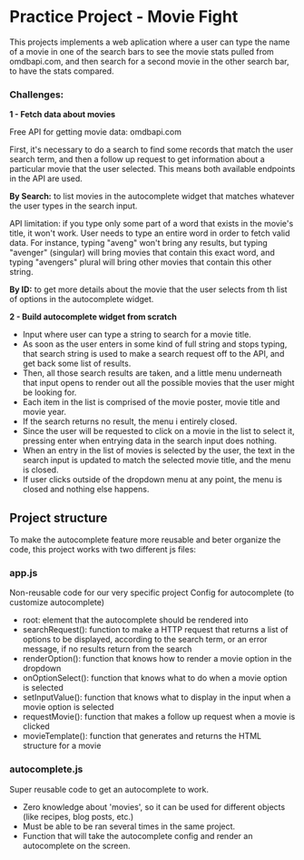 
# Practice Project - Movie Fight

This projects implements a web aplication where a user can type the name of a movie in one of the search bars to see the movie stats pulled from omdbapi.com, and then search for a second movie in the other search bar, to have the stats compared.

### Challenges:
**1 - Fetch data about movies**

Free API for getting movie data: omdbapi.com

First, it's necessary to do a search to find some records that match the user search term, and then a follow up request to get information about a particular movie that the user selected. This means both available endpoints in the API are used.

**By Search:** to list movies in the autocomplete widget that matches whatever the user types in the search input.

API limitation: if you type only some part of a word that exists in the movie's title, it won't work. User needs to type an entire word in order to fetch valid data. For instance, typing "aveng" won't bring any results, but typing "avenger" (singular) will bring movies that contain this exact word, and typing "avengers" plural will bring other movies that contain this other string.

**By ID:** to get more details about the movie that the user selects from th list of options in the autocomplete widget.

**2 - Build autocomplete widget from scratch**
- Input where user can type a string to search for a movie title.
- As soon as the user enters in some kind of full string and stops typing, that search string is used to make a search request off to the API, and get back some list of results.
- Then, all those search results are taken, and a little menu underneath that input opens to render out all the possible movies that the user might be looking for.
- Each item in the list is comprised of the movie poster, movie title and movie year.
- If the search returns no result, the menu i entirely closed.
- Since the user will be requested to click on a movie in the list to select it, pressing enter when entrying data in the search input does nothing.
- When an entry in the list of movies is selected by the user, the text in the search input is updated to match the selected movie title, and the menu is closed.
- If user clicks outside of the dropdown menu at any point, the menu is closed and nothing else happens.
 
## Project structure

To make the autocomplete feature more reusable and beter organize the code, this project works with two different js files:

### app.js

Non-reusable code for our very specific project
Config for autocomplete (to customize autocomplete)
- root: element that the autocomplete should be rendered into
- searchRequest(): function to make a HTTP request that returns a list of options to be displayed, according to the search term, or an error message, if no results return from the search
- renderOption(): function that knows how to render a movie option in the dropdown
- onOptionSelect(): function that knows what to do when a movie option is selected
- setInputValue(): function that knows what to display in the input when a movie option is selected
- requestMovie(): function that makes a follow up request when a movie is clicked
- movieTemplate(): function that generates and returns the HTML structure for a movie

### autocomplete.js

Super reusable code to get an autocomplete to work. 

- Zero knowledge about 'movies', so it can be used for different objects (like recipes, blog posts, etc.)
- Must be able to be ran several times in the same project.
- Function that will take the autocomplete config and render an autocomplete on the screen.
